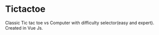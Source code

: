 # Tictactoe

Classic Tic tac toe vs Computer with difficulty selector(easy and expert). 
Created in Vue Js.
